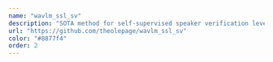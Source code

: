 ```yaml
---
name: "wavlm_ssl_sv"
description: "SOTA method for self-supervised speaker verification leveraging a large-scale pretrained ASR model."
url: "https://github.com/theolepage/wavlm_ssl_sv"
color: "#8877f4"
order: 2
---
```

